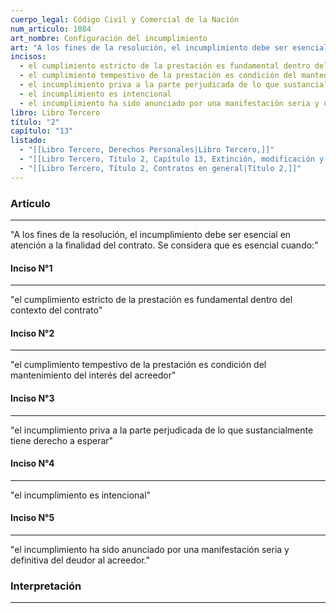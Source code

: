 ```yaml
---
cuerpo_legal: Código Civil y Comercial de la Nación
num_articulo: 1084
art_nombre: Configuración del incumplimiento
art: "A los fines de la resolución, el incumplimiento debe ser esencial en atención a la finalidad del contrato. Se considera que es esencial cuando:"
incisos:
  - el cumplimiento estricto de la prestación es fundamental dentro del contexto del contrato
  - el cumplimiento tempestivo de la prestación es condición del mantenimiento del interés del acreedor
  - el incumplimiento priva a la parte perjudicada de lo que sustancialmente tiene derecho a esperar
  - el incumplimiento es intencional
  - el incumplimiento ha sido anunciado por una manifestación seria y definitiva del deudor al acreedor.
libro: Libro Tercero
título: "2"
capítulo: "13"
listado:
  - "[[Libro Tercero, Derechos Personales|Libro Tercero,]]"
  - "[[Libro Tercero, Título 2, Capítulo 13, Extinción, modificación y adecuación del contrato|Capítulo 13,]]"
  - "[[Libro Tercero, Título 2, Contratos en general|Título 2,]]"
---
```

### Artículo
---
"A los fines de la resolución, el incumplimiento debe ser esencial en atención a la finalidad del contrato. Se considera que es esencial cuando:"

#### Inciso N°1
---
"el cumplimiento estricto de la prestación es fundamental dentro del contexto del contrato"

#### Inciso N°2
---
"el cumplimiento tempestivo de la prestación es condición del mantenimiento del interés del acreedor"

#### Inciso N°3
---
"el incumplimiento priva a la parte perjudicada de lo que sustancialmente tiene derecho a esperar"

#### Inciso N°4
---
"el incumplimiento es intencional"

#### Inciso N°5
---
"el incumplimiento ha sido anunciado por una manifestación seria y definitiva del deudor al acreedor."


### Interpretación
---

